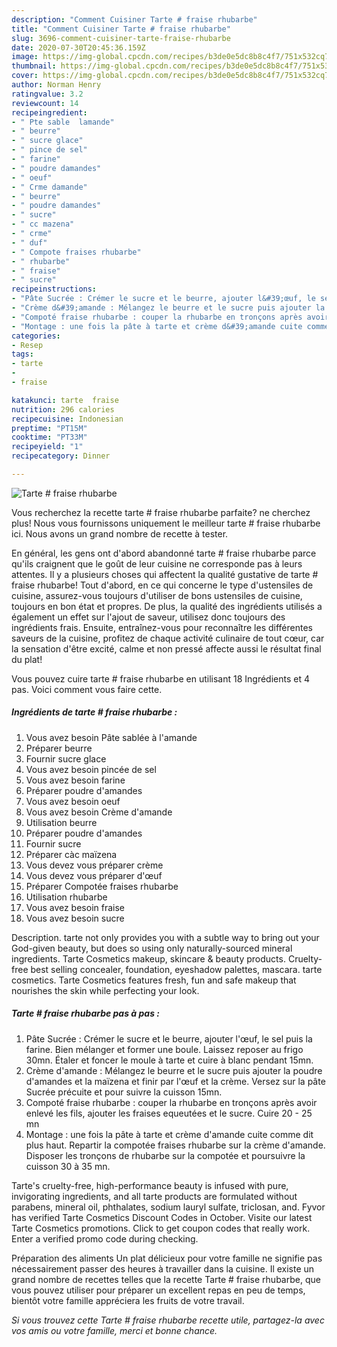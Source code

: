 ```yaml
---
description: "Comment Cuisiner Tarte # fraise rhubarbe"
title: "Comment Cuisiner Tarte # fraise rhubarbe"
slug: 3696-comment-cuisiner-tarte-fraise-rhubarbe
date: 2020-07-30T20:45:36.159Z
image: https://img-global.cpcdn.com/recipes/b3de0e5dc8b8c4f7/751x532cq70/tarte-fraise-rhubarbe-photo-principale-de-la-recette.jpg
thumbnail: https://img-global.cpcdn.com/recipes/b3de0e5dc8b8c4f7/751x532cq70/tarte-fraise-rhubarbe-photo-principale-de-la-recette.jpg
cover: https://img-global.cpcdn.com/recipes/b3de0e5dc8b8c4f7/751x532cq70/tarte-fraise-rhubarbe-photo-principale-de-la-recette.jpg
author: Norman Henry
ratingvalue: 3.2
reviewcount: 14
recipeingredient:
- " Pte sable  lamande"
- " beurre"
- " sucre glace"
- " pince de sel"
- " farine"
- " poudre damandes"
- " oeuf"
- " Crme damande"
- " beurre"
- " poudre damandes"
- " sucre"
- " cc mazena"
- " crme"
- " duf"
- " Compote fraises rhubarbe"
- " rhubarbe"
- " fraise"
- " sucre"
recipeinstructions:
- "Pâte Sucrée : Crémer le sucre et le beurre, ajouter l&#39;œuf, le sel puis la farine. Bien mélanger et former une boule. Laissez reposer au frigo 30mn. Étaler et foncer le moule à tarte et cuire à blanc pendant 15mn."
- "Crème d&#39;amande : Mélangez le beurre et le sucre puis ajouter la poudre d&#39;amandes et la maïzena et finir par l&#39;œuf et la crème. Versez sur la pâte Sucrée précuite et pour suivre la cuisson 15mn."
- "Compoté fraise rhubarbe : couper la rhubarbe en tronçons après avoir enlevé les fils, ajouter les fraises equeutées et le sucre. Cuire 20 - 25 mn"
- "Montage : une fois la pâte à tarte et crème d&#39;amande cuite comme dit plus haut. Repartir la compotée fraises rhubarbe sur la crème d&#39;amande. Disposer les tronçons de rhubarbe sur la compotée et poursuivre la cuisson 30 à 35 mn."
categories:
- Resep
tags:
- tarte
- 
- fraise

katakunci: tarte  fraise 
nutrition: 296 calories
recipecuisine: Indonesian
preptime: "PT15M"
cooktime: "PT33M"
recipeyield: "1"
recipecategory: Dinner

---
```



![Tarte # fraise rhubarbe](https://img-global.cpcdn.com/recipes/b3de0e5dc8b8c4f7/751x532cq70/tarte-fraise-rhubarbe-photo-principale-de-la-recette.jpg)

Vous recherchez la recette tarte # fraise rhubarbe parfaite? ne cherchez plus! Nous vous fournissons uniquement le meilleur tarte # fraise rhubarbe ici. Nous avons un grand nombre de recette à tester.

En général, les gens ont d'abord abandonné tarte # fraise rhubarbe parce qu'ils craignent que le goût de leur cuisine ne corresponde pas à leurs attentes. Il y a plusieurs choses qui affectent la qualité gustative de tarte # fraise rhubarbe! Tout d'abord, en ce qui concerne le type d'ustensiles de cuisine, assurez-vous toujours d'utiliser de bons ustensiles de cuisine, toujours en bon état et propres. De plus, la qualité des ingrédients utilisés a également un effet sur l'ajout de saveur, utilisez donc toujours des ingrédients frais. Ensuite, entraînez-vous pour reconnaître les différentes saveurs de la cuisine, profitez de chaque activité culinaire de tout cœur, car la sensation d'être excité, calme et non pressé affecte aussi le résultat final du plat!

<!--inarticleads1-->

Vous pouvez cuire tarte # fraise rhubarbe en utilisant 18 Ingrédients et 4 pas. Voici comment vous faire cette.

##### Ingrédients de tarte # fraise rhubarbe :

1. Vous avez besoin  Pâte sablée à l&#39;amande
1. Préparer  beurre
1. Fournir  sucre glace
1. Vous avez besoin  pincée de sel
1. Vous avez besoin  farine
1. Préparer  poudre d&#39;amandes
1. Vous avez besoin  oeuf
1. Vous avez besoin  Crème d&#39;amande
1. Utilisation  beurre
1. Préparer  poudre d&#39;amandes
1. Fournir  sucre
1. Préparer  càc maïzena
1. Vous devez vous préparer  crème
1. Vous devez vous préparer  d&#39;œuf
1. Préparer  Compotée fraises rhubarbe
1. Utilisation  rhubarbe
1. Vous avez besoin  fraise
1. Vous avez besoin  sucre


Description. tarte not only provides you with a subtle way to bring out your God-given beauty, but does so using only naturally-sourced mineral ingredients. Tarte Cosmetics makeup, skincare &amp; beauty products. Cruelty-free best selling concealer, foundation, eyeshadow palettes, mascara. tarte cosmetics. Tarte Cosmetics features fresh, fun and safe makeup that nourishes the skin while perfecting your look. 

<!--inarticleads2-->

##### Tarte # fraise rhubarbe pas à pas :

1. Pâte Sucrée : Crémer le sucre et le beurre, ajouter l&#39;œuf, le sel puis la farine. Bien mélanger et former une boule. Laissez reposer au frigo 30mn. Étaler et foncer le moule à tarte et cuire à blanc pendant 15mn.
1. Crème d&#39;amande : Mélangez le beurre et le sucre puis ajouter la poudre d&#39;amandes et la maïzena et finir par l&#39;œuf et la crème. Versez sur la pâte Sucrée précuite et pour suivre la cuisson 15mn.
1. Compoté fraise rhubarbe : couper la rhubarbe en tronçons après avoir enlevé les fils, ajouter les fraises equeutées et le sucre. Cuire 20 - 25 mn
1. Montage : une fois la pâte à tarte et crème d&#39;amande cuite comme dit plus haut. Repartir la compotée fraises rhubarbe sur la crème d&#39;amande. Disposer les tronçons de rhubarbe sur la compotée et poursuivre la cuisson 30 à 35 mn.


Tarte&#39;s cruelty-free, high-performance beauty is infused with pure, invigorating ingredients, and all tarte products are formulated without parabens, mineral oil, phthalates, sodium lauryl sulfate, triclosan, and. Fyvor has verified Tarte Cosmetics Discount Codes in October. Visite our latest Tarte Cosmetics promotions. Click to get coupon codes that really work. Enter a verified promo code during checking. 

<!--inarticleads1-->

<p>
Préparation des aliments Un plat délicieux pour votre famille ne signifie pas nécessairement passer des heures à travailler dans la cuisine. Il existe un grand nombre de recettes telles que la recette Tarte # fraise rhubarbe, que vous pouvez utiliser pour préparer un excellent repas en peu de temps, bientôt votre famille appréciera les fruits de votre travail.
</p>

<p>
<i>Si vous trouvez cette Tarte # fraise rhubarbe recette utile, partagez-la avec vos amis ou votre famille, merci et bonne chance.</i>
</p>
